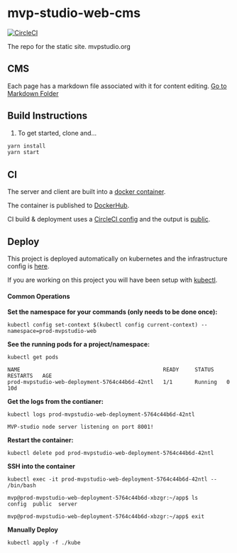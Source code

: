 # mvp-studio-web-cms 
[![CircleCI](https://circleci.com/gh/MVPStudio/mvp-studio-web-cms.svg?style=svg)](https://circleci.com/gh/MVPStudio/mvp-studio-web-cms)

The repo for the static site.
mvpstudio.org


## CMS
Each page has a markdown file associated with it for content editing.
[Go to Markdown Folder](https://github.com/MVPStudio/mvp-studio-web-cms/tree/master/src/markdown)

## Build Instructions

1. To get started, clone and...

```sh
yarn install
yarn start
```

## CI

The server and client are built into a [docker container](https://github.com/MVPStudio/mvp-studio-web-cms/blob/master/Dockerfile).

The container is published to [DockerHub](https://cloud.docker.com/u/mvpstudio/repository/docker/mvpstudio/mvp-studio-web-cms).

CI build & deployment uses a [CircleCI config](https://github.com/MVPStudio/mvp-studio-web-cms/blob/master/.circleci/config.yml) and the output is [public](https://circleci.com/gh/MVPStudio/mvp-studio-web-cms).

## Deploy

This project is deployed automatically on kubernetes and the infrastructure config is [here](https://github.com/MVPStudio/mvp-studio-web-cms/blob/master/kube/prod-web.yaml).

If you are working on this project you will have been setup with [kubectl](https://kubernetes.io/docs/reference/kubectl/cheatsheet/).

#### Common Operations

**Set the namespace for your commands (only needs to be done once):**
```
kubectl config set-context $(kubectl config current-context) --namespace=prod-mvpstudio-web
```

**See the running pods for a project/namespace:**
```
kubectl get pods

NAME                                             READY     STATUS    RESTARTS   AGE
prod-mvpstudio-web-deployment-5764c44b6d-42ntl   1/1       Running   0          10d
```

**Get the logs from the contianer:**
```
kubectl logs prod-mvpstudio-web-deployment-5764c44b6d-42ntl

MVP-studio node server listening on port 8001!
```

**Restart the container:**
```
kubectl delete pod prod-mvpstudio-web-deployment-5764c44b6d-42ntl
```

**SSH into the container**
```
kubectl exec -it prod-mvpstudio-web-deployment-5764c44b6d-42ntl -- /bin/bash

mvp@prod-mvpstudio-web-deployment-5764c44b6d-xbzgr:~/app$ ls
config  public  server

mvp@prod-mvpstudio-web-deployment-5764c44b6d-xbzgr:~/app$ exit
```

**Manually Deploy**
```
kubectl apply -f ./kube
```
